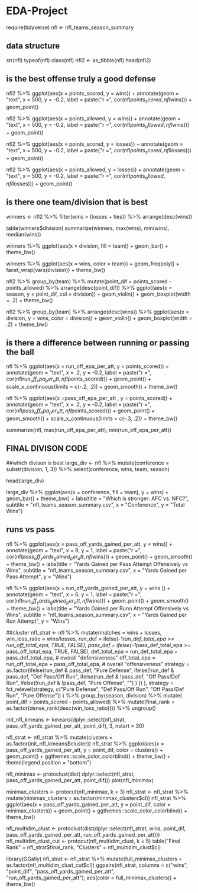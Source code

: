 # EDA-Project
require(tidyverse)
nfl <- nfl_teams_season_summary


## data structure
str(nfl)
typeof(nfl)
class(nfl)
nfl2 <- as_tibble(nfl)
head(nfl2)

## is the best offense truly a good defense

nfl2 %>%
  ggplot(aes(x = points_scored,
             y = wins)) +
  annotate(geom = "text", x = 500, y = -0.2, label = paste("r =", cor(nfl$points_scored, nfl$wins))) +
  geom_point()

nfl2 %>%
  ggplot(aes(x = points_allowed,
             y = wins)) +
  annotate(geom = "text", x = 500, y = -0.2, label = paste("r =", cor(nfl$points_allowed, nfl$wins))) +
  geom_point()

nfl2 %>%
  ggplot(aes(x = points_scored,
             y = losses)) +
  annotate(geom = "text", x = 500, y = -0.2, label = paste("r =", cor(nfl$points_scored, nfl$losses))) +
  geom_point()

nfl2 %>%
  ggplot(aes(x = points_allowed,
             y = losses)) +
  annotate(geom = "text", x = 500, y = -0.2, label = paste("r =", cor(nfl$points_allowed, nfl$losses))) +
  geom_point()



## is there one team/division that is best
winners <- nfl2 %>%
  filter(wins > (losses + ties)) %>%
  arrange(desc(wins))

table(winners$division)
summarize(winners, max(wins), min(wins), median(wins))

winners %>%
  ggplot(aes(x = division, fill = team)) +
  geom_bar() +
  theme_bw()


winners %>%
  ggplot(aes(x = wins, color = team)) +
  geom_freqpoly()  +
  facet_wrap(vars(division)) +
  theme_bw()  

nfl2 %>%
  group_by(team) %>%
  mutate(point_dif = points_scored - points_allowed) %>%
  arrange(desc(point_dif)) %>%
  ggplot(aes(x = season, y = point_dif, col = division)) + 
  geom_violin() +
  geom_boxplot(width = .2) +
  theme_bw()
  
  
nfl2 %>%
  group_by(team) %>%
  arrange(desc(wins)) %>%
  ggplot(aes(x = division, y = wins, color = division)) + 
  geom_violin() +
  geom_boxplot(width = .2) +
  theme_bw()


## is there a difference between running or passing the ball
nfl %>%
  ggplot(aes(x = run_off_epa_per_att,
             y = points_scored)) +
  annotate(geom = "text", x = .2, y = -0.2, label = paste("r =", cor(nfl$run_off_epa_per_att,
  nfl$points_scored))) +
  geom_point() +
  scale_x_continuous(limits = c(-.2, .2)) +
  geom_smooth() +
  theme_bw()

nfl %>%
  ggplot(aes(x =pass_off_epa_per_att ,
             y = points_scored)) +
  annotate(geom = "text", x = .2, y = -0.2, label = paste("r =", cor(nfl$pass_off_epa_per_att,
  nfl$points_scored))) +
  geom_point() +
  geom_smooth() +
  scale_x_continuous(limits = c(-.3, .2)) +
  theme_bw()

summarize(nfl, max(run_off_epa_per_att), min(run_off_epa_per_att))



## FINAL DIVISON CODE
##which divison is best
large_div <- nfl %>% 
  mutate(conference = substr(division, 1, 3)) %>%
  select(conference, wins, team, season)

head(large_div)

large_div %>%
  ggplot(aes(x = conference, fill = team), y = wins) +
  geom_bar() + 
  theme_bw() +
  labs(title = "Which is stronger: AFC vs. NFC?", 
       subtitle = "nfl_teams_season_summary.csv",
       x = "Conference",
       y = "Total Wins") 


## runs vs pass
nfl %>%
  ggplot(aes(x = pass_off_yards_gained_per_att,
             y = wins)) + 
  annotate(geom = "text", x = 8, y = 1, label = paste("r =", cor(nfl$pass_off_yards_gained_per_att,
  nfl$wins))) +
  geom_point() +
  geom_smooth() +
  theme_bw() +
  labs(title = "Yards Gained per Pass Attempt Offensively vs Wins",
       subtitle = "nfl_teams_season_summary.csv",
       x = "Yards Gained per Pass Attempt",
       y = "Wins")


nfl %>%
  ggplot(aes(x = run_off_yards_gained_per_att,
             y = wins )) + 
  annotate(geom = "text", x = 6, y = 1, label = paste("r =", cor(nfl$run_off_yards_gained_per_att,
  nfl$wins))) +
  geom_point() +
  geom_smooth() +
  theme_bw() +
  labs(title = "Yards Gained per Runn Attempt Offensively vs Wins",
       subtitle = "nfl_teams_season_summary.csv",
       x = "Yards Gained per Run Attempt",
       y = "Wins")

##cluster
nfl_strat <- nfl %>%
  mutate(matches = wins + losses,
         win_loss_ratio = wins/losses,
         run_def = ifelse(-1*run_def_total_epa >= run_off_total_epa, TRUE, FALSE),
         pass_def = ifelse(-1*pass_def_total_epa >= pass_off_total_epa, TRUE, FALSE),
         def_total_epa = run_def_total_epa + pass_def_total_epa, # overall "defensiveness"
         off_total_epa = run_off_total_epa + pass_off_total_epa, # overall "offensiveness"
         strategy = as.factor(ifelse(run_def & pass_def, "Pure Defense",
                                     ifelse(!run_def & pass_def, "Def Pass/Off Run",
                                            ifelse(run_def & !pass_def, "Off Pass/Def Run",
                                                   ifelse(!run_def & !pass_def, "Pure Offense", "")
                                            )
                                     ))
         ),
         strategy = fct_relevel(strategy, c("Pure Defense", "Def Pass/Off Run", "Off Pass/Def Run", "Pure Offense"))
  ) %>%
  group_by(season, division) %>%
  mutate( point_dif = points_scored - points_allowed) %>%
  mutate(final_rank = as.factor(dense_rank(desc(win_loss_ratio)))) %>%
  ungroup()

init_nfl_kmeans <- 
  kmeans(dplyr::select(nfl_strat,
                       pass_off_yards_gained_per_att, point_dif),
         3, nstart = 30)

nfl_strat <- nfl_strat %>%
  mutate(clusters = 
           as.factor(init_nfl_kmeans$cluster))
nfl_strat %>%
  ggplot(aes(x = pass_off_yards_gained_per_att, y = point_dif,
             color = clusters)) +
  geom_point() + 
  ggthemes::scale_color_colorblind() +
  theme_bw() +
  theme(legend.position = "bottom")





nfl_minimax <- protoclust(dist(
  dplyr::select(nfl_strat,
                pass_off_yards_gained_per_att, point_dif)))
plot(nfl_minimax)


minimax_clusters <-
  protocut(nfl_minimax, k = 3)
nfl_strat <- nfl_strat %>%
  mutate(minimax_clusters = 
           as.factor(minimax_clusters$cl))
nfl_strat %>%
  ggplot(aes(x = pass_off_yards_gained_per_att, y = point_dif,
             color = minimax_clusters)) +
  geom_point() +
  ggthemes::scale_color_colorblind() +
  theme_bw()

nfl_multidim_clust <- protoclust(dist(dplyr::select(nfl_strat,
                                                    wins, point_dif,
                                                    pass_off_yards_gained_per_att, run_off_yards_gained_per_att)))
nfl_multidim_clust_cut <- protocut(nfl_multidim_clust, k = 5)
table("Final Rank" = nfl_strat$final_rank,
      "Clusters" = nfl_multidim_clust$cl)

library(GGally)
nfl_strat <- nfl_strat %>%
  mutate(full_minimax_clusters = 
           as.factor(nfl_multidim_clust_cut$cl))
ggpairs(nfl_strat,
        columns =
          c("wins", "point_dif",
            "pass_off_yards_gained_per_att", "run_off_yards_gained_per_att"),
        aes(color = full_minimax_clusters)) +
  theme_bw()
